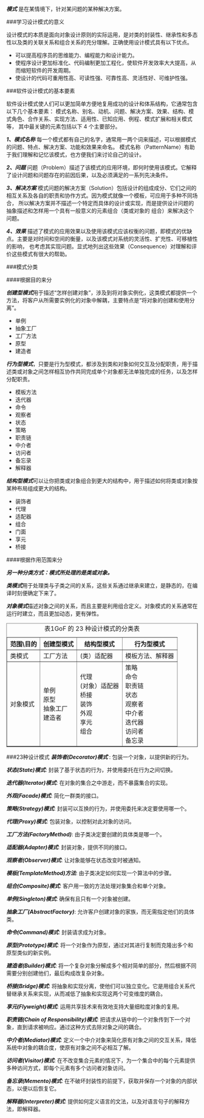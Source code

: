***模式*** 是在某情境下，针对某问题的某种解决方案。

###学习设计模式的意义

设计模式的本质是面向对象设计原则的实际运用，是对类的封装性、继承性和多态性以及类的关联关系和组合关系的充分理解。正确使用设计模式具有以下优点。

* 可以提高程序员的思维能力、编程能力和设计能力。
* 使程序设计更加标准化、代码编制更加工程化，使软件开发效率大大提高，从而缩短软件的开发周期。
* 使设计的代码可重用性高、可读性强、可靠性高、灵活性好、可维护性强。

###软件设计模式的基本要素

软件设计模式使人们可以更加简单方便地复用成功的设计和体系结构，它通常包含以下几个基本要素：
模式名称、别名、动机、问题、解决方案、效果、结构、模式角色、合作关系、实现方法、适用性、已知应用、例程、模式扩展和相关模式等，
其中最关键的元素包括以下 4 个主要部分。

***1、模式名称***
每一个模式都有自己的名字，通常用一两个词来描述，可以根据模式的问题、特点、解决方案、功能和效果来命名。
模式名称（PatternName）有助于我们理解和记忆该模式，也方便我们来讨论自己的设计。

***2、问题***
问题（Problem）描述了该模式的应用环境，即何时使用该模式。它解释了设计问题和问题存在的前因后果，以及必须满足的一系列先决条件。

***3、解决方案***
模式问题的解决方案（Solution）包括设计的组成成分、它们之间的相互关系及各自的职责和协作方式。因为模式就像一个模板，可应用于多种不同场合，
所以解决方案并不描述一个特定而具体的设计或实现，而是提供设计问题的抽象描述和怎样用一个具有一般意义的元素组合（类或对象的 组合）来解决这个问题。

***4、效果***
描述了模式的应用效果以及使用该模式应该权衡的问题，即模式的优缺点。主要是对时间和空间的衡量，以及该模式对系统的灵活性、扩充性、可移植性的影响，
也考虑其实现问题。显式地列出这些效果（Consequence）对理解和评价这些模式有很大的帮助。

###模式分类

####根据目的来分

***创建型模式***用于描述“怎样创建对象”，涉及到将对象实例化，这类模式都提供一个方法，将客户从所需要实例化的对象中解耦，主要特点是“将对象的创建和使用分离”。
   * 单例
   * 抽象工厂
   * 工厂方法
   * 原型
   * 建造者

***行为型模式***，只要是行为型模式，都涉及到类和对象如何交互及分配职责，用于描述类或对象之间怎样相互协作共同完成单个对象都无法单独完成的任务，以及怎样分配职责。
   * 模板方法
   * 迭代器
   * 命令
   * 观察者
   * 状态
   * 策略
   * 职责链
   * 中介者
   * 访问者
   * 备忘录
   * 解释器

***结构型模式***可以让你把类或对象组合到更大的结构中，用于描述如何将类或对象按某种布局组成更大的结构。
   * 装饰者
   * 代理
   * 适配器
   * 组合
   * 门面
   * 享元
   * 桥接

####根据作用范围来分

***另一种分类方式：模式所处理的是类或对象。***

***类模式***用于处理类与子类之间的关系，这些关系通过继承来建立，是静态的，在编译时刻便确定下来了。

***对象模式***描述对象之间的关系，而且主要是利用组合定义。对象模式的关系通常在运行时建立，而且更加动态，更有弹性。

<html>
 <head></head>
 <body>
  <table border="1"> 
   <caption>
     表1GoF 的 23 种设计模式的分类表
   </caption> 
   <tbody> 
    <tr> 
     <th> 范围\目的</th> 
     <th> 创建型模式</th> 
     <th> 结构型模式</th> 
     <th> 行为型模式</th> 
    </tr> 
    <tr> 
     <td> 类模式</td> 
     <td> 工厂方法</td> 
     <td> (类）适配器</td> 
     <td> 模板方法、解释器</td> 
    </tr> 
    <tr> 
     <td colspan="1" rowspan="9"> 对象模式</td> 
     <td colspan="1" rowspan="9"> 单例<br /> 原型<br /> 抽象工厂<br /> 建造者</td> 
     <td colspan="1" rowspan="7"> 代理<br /> (对象）适配器<br /> 桥接<br /> 装饰<br /> 外观<br /> 享元<br /> 组合</td> 
     <td colspan="1" rowspan="6"> 策略<br /> 命令<br /> 职责链<br /> 状态<br /> 观察者<br /> 中介者<br /> 迭代器<br /> 访问者<br /> 备忘录</td> 
    </tr> 
   </tbody> 
  </table>
 </body>
</html>

###23种设计模式
***装饰者(Decorator)模式*** : 包装一个对象，以提供新的行为。

***状态(State)模式***: 封装了基于状态的行为，并使用委托在行为之间切换。

***迭代器(Iterator)模式***: 在对象的集合之中游走，而不暴露集合的实现。

***外观(Facade)模式***: 简化一群类的接口。

***策略(Strategy)模式***: 封装可以互换的行为，并使用委托来决定要使用哪一个。

***代理(Proxy)模式***: 包装对象，以控制对此对象的访问。

***工厂方法(FactoryMethod)***: 由子类决定要创建的具体类是哪一个。

***适配器(Adapter)模式***: 封装对象，提供不同的接口。

***观察者(Observer)模式***: 让对象能够在状态改变时被通知。

***模板(TemplateMethod)方法***: 由子类决定如何实现一个算法中的步骤。

***组合(Composite)模式***: 客户用一致的方法处理对象集合和单个对象。

***单例(Singleton)模式***: 确保有且只有一个对象被创建。

***抽象工厂(AbstractFactory)***: 允许客户创建对象的家族，而无需指定他们的具体类。

***命令(Command)模式***: 封装请求成为对象。

***原型(Prototype)模式***: 将一个对象作为原型，通过对其进行复制而克隆出多个和原型类似的新实例。

***建造者(Builder)模式***: 将一个复杂对象分解成多个相对简单的部分，然后根据不同需要分别创建他们，最后构成改复杂对象。

***桥接(Bridge)模式***: 将抽象和实现分离，使他们可以独立变化。它是用组合关系代替继承关系来实现，从而减低了抽象和实现这两个可变维度的耦合。

***享元(Flyweight)模式***: 运用共享技术来有效地支持大量细粒度对象的复用。 

***职责链(Chain of Responsibility)模式***: 把请求从链中的一个对象传到下一个对象，直到请求被响应。通过这种方式去除对象之间的耦合。

***中介者(Mediator)模式***: 定义一个中介对象来简化原有对象之间的交互关系，降低系统中对象的耦合度，使原有对象之间不必相互了解。

***访问者(Visitor)模式***: 在不改变集合元素的情况下，为一个集合中的每个元素提供多种访问方式，即每个元素有多个访问者对象访问。

***备忘录(Memento)模式***: 在不破坏封装性的前提下，获取并保存一个对象的内部状态，以便以后恢复它。

***解释器(Interpreter)模式***: 提供如何定义语言的文法，以及对语言句子的解释方法，即解释器。


